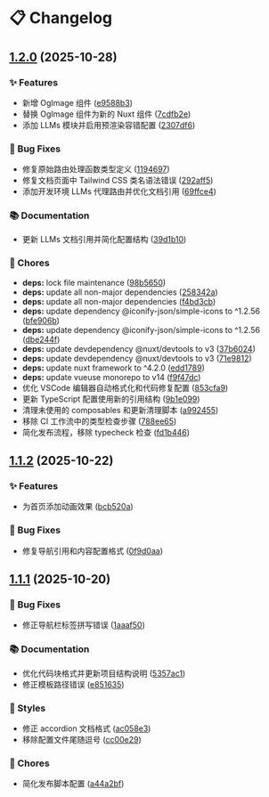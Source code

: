 # 📋 Changelog

## [1.2.0](https://github.com/mhaibaraai/movk-nuxt-docs/compare/v1.1.2...v1.2.0) (2025-10-28)

### ✨ Features

* 新增 OgImage 组件 ([e9588b3](https://github.com/mhaibaraai/movk-nuxt-docs/commit/e9588b33fc4bb6e424e8b0b3fac5661ae2837257))
* 替换 OgImage 组件为新的 Nuxt 组件 ([7cdfb2e](https://github.com/mhaibaraai/movk-nuxt-docs/commit/7cdfb2ee3085f457ec6dbbf0ba24b57ccbc8e8c4))
* 添加 LLMs 模块并启用预渲染容错配置 ([2307df6](https://github.com/mhaibaraai/movk-nuxt-docs/commit/2307df6dd94f5fe15ca6ce156d0dd28314a63a23))

### 🐛 Bug Fixes

* 修复原始路由处理函数类型定义 ([1194697](https://github.com/mhaibaraai/movk-nuxt-docs/commit/1194697785bf3debe35612543d0360ce4443b4ab))
* 修复文档页面中 Tailwind CSS 类名语法错误 ([292aff5](https://github.com/mhaibaraai/movk-nuxt-docs/commit/292aff58e8ac9cd236cb8080e7463539f29a008c))
* 添加开发环境 LLMs 代理路由并优化文档引用 ([69ffce4](https://github.com/mhaibaraai/movk-nuxt-docs/commit/69ffce4ce521a5853a0832d507c4f0a97705fc2c))

### 📚 Documentation

* 更新 LLMs 文档引用并简化配置结构 ([39d1b10](https://github.com/mhaibaraai/movk-nuxt-docs/commit/39d1b10e647c49d226914f4aa9401debfd1bc746))

### 🔧 Chores

* **deps:** lock file maintenance ([98b5650](https://github.com/mhaibaraai/movk-nuxt-docs/commit/98b56507b6a5403de81cf94d8fa59f0d15e05dc6))
* **deps:** update all non-major dependencies ([258342a](https://github.com/mhaibaraai/movk-nuxt-docs/commit/258342af6fcaa199748e4a97cdf728349fa81ba9))
* **deps:** update all non-major dependencies ([f4bd3cb](https://github.com/mhaibaraai/movk-nuxt-docs/commit/f4bd3cbe18c1aed1b0de02cd3dd621d7304d36d8))
* **deps:** update dependency @iconify-json/simple-icons to ^1.2.56 ([bfe906b](https://github.com/mhaibaraai/movk-nuxt-docs/commit/bfe906b79276578fe234c82a1c4f31b0daefff5f))
* **deps:** update dependency @iconify-json/simple-icons to ^1.2.56 ([dbe244f](https://github.com/mhaibaraai/movk-nuxt-docs/commit/dbe244f69e96012f867c656ad0191ea9f7a49500))
* **deps:** update devdependency @nuxt/devtools to v3 ([37b6024](https://github.com/mhaibaraai/movk-nuxt-docs/commit/37b60248017fe9977f65b3598e3e57ba79a56471))
* **deps:** update devdependency @nuxt/devtools to v3 ([71e9812](https://github.com/mhaibaraai/movk-nuxt-docs/commit/71e9812bcf011be59e2a5ce35bb7fc2834f4cc11))
* **deps:** update nuxt framework to ^4.2.0 ([edd1789](https://github.com/mhaibaraai/movk-nuxt-docs/commit/edd1789b60440487631ce35239847781d4d57d4a))
* **deps:** update vueuse monorepo to v14 ([f9f47dc](https://github.com/mhaibaraai/movk-nuxt-docs/commit/f9f47dc89ae3e5de4f69665a2899bf23b077d05c))
* 优化 VSCode 编辑器自动格式化和代码修复配置 ([853cfa9](https://github.com/mhaibaraai/movk-nuxt-docs/commit/853cfa9f1c22420cac66ad5b8c7e29f47e257ae4))
* 更新 TypeScript 配置使用新的引用结构 ([9b1e099](https://github.com/mhaibaraai/movk-nuxt-docs/commit/9b1e099c4241f99fbca7dc2658e8109e5a154be8))
* 清理未使用的 composables 和更新清理脚本 ([a992455](https://github.com/mhaibaraai/movk-nuxt-docs/commit/a992455090cb3bfb313d2cb0274de1a5dfc18820))
* 移除 CI 工作流中的类型检查步骤 ([788ee65](https://github.com/mhaibaraai/movk-nuxt-docs/commit/788ee6582a7718bdeec1339c0782f6cab985be6f))
* 简化发布流程，移除 typecheck 检查 ([fd1b446](https://github.com/mhaibaraai/movk-nuxt-docs/commit/fd1b4460f8cca22d472bbcebccd77967924aa559))

## [1.1.2](https://github.com/mhaibaraai/movk-nuxt-docs/compare/v1.1.1...v1.1.2) (2025-10-22)

### ✨ Features

* 为首页添加动画效果 ([bcb520a](https://github.com/mhaibaraai/movk-nuxt-docs/commit/bcb520a562514c2c175351fdf674c7b7dfe4689f))

### 🐛 Bug Fixes

* 修复导航引用和内容配置格式 ([0f9d0aa](https://github.com/mhaibaraai/movk-nuxt-docs/commit/0f9d0aa2d4ac029cd1bcf8b5f90338d2ebd942db))

## [1.1.1](https://github.com/mhaibaraai/movk-nuxt-docs/compare/v1.1.0...v1.1.1) (2025-10-20)

### 🐛 Bug Fixes

* 修正导航栏标签拼写错误 ([1aaaf50](https://github.com/mhaibaraai/movk-nuxt-docs/commit/1aaaf50e06d72b3d4535cc61c2033bfae998bb64))

### 📚 Documentation

* 优化代码块格式并更新项目结构说明 ([5357ac1](https://github.com/mhaibaraai/movk-nuxt-docs/commit/5357ac16bcdd5be3c14385f3763a007620d2a740))
* 修正模板路径错误 ([e851635](https://github.com/mhaibaraai/movk-nuxt-docs/commit/e85163539509a09f12f45e9a53ae68092789a004))

### 💄 Styles

* 修正 accordion 文档格式 ([ac058e3](https://github.com/mhaibaraai/movk-nuxt-docs/commit/ac058e3ce8103dbc2f07d9479abef46d60302538))
* 移除配置文件尾随逗号 ([cc00e29](https://github.com/mhaibaraai/movk-nuxt-docs/commit/cc00e299db412aa575b2223f2fe893912671b0e1))

### 🔧 Chores

* 简化发布脚本配置 ([a44a2bf](https://github.com/mhaibaraai/movk-nuxt-docs/commit/a44a2bf1608f8c5bcc3b54668a539942bdf597f1))
